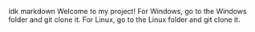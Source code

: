 Idk markdown
Welcome to my project!
For Windows, go to the Windows folder and git clone it.
For Linux, go to the Linux folder and git clone it.
